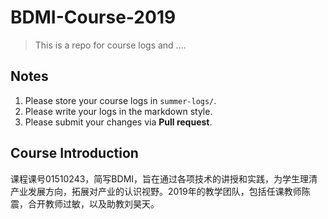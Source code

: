 # BDMI-Course-2019
> This is a repo for course logs and ....

## Notes
1. Please store your course logs in `summer-logs/`.
2. Please write your logs in the markdown style.
3. Please submit your changes via **Pull request**.

## Course Introduction
课程课号01510243，简写BDMI，旨在通过各项技术的讲授和实践，为学生理清产业发展方向，拓展对产业的认识视野。2019年的教学团队，包括任课教师陈震，合开教师过敏，以及助教刘昊天。
